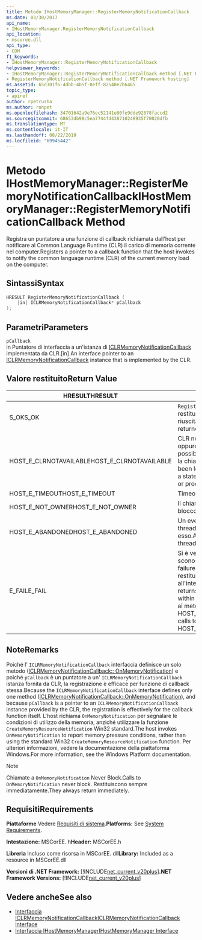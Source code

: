 ```yaml
---
title: Metodo IHostMemoryManager::RegisterMemoryNotificationCallback
ms.date: 03/30/2017
api_name:
- IHostMemoryManager.RegisterMemoryNotificationCallback
api_location:
- mscoree.dll
api_type:
- COM
f1_keywords:
- IHostMemoryManager::RegisterMemoryNotificationCallback
helpviewer_keywords:
- IHostMemoryManager::RegisterMemoryNotificationCallback method [.NET Framework hosting]
- RegisterMemoryNotificationCallback method [.NET Framework hosting]
ms.assetid: 65d301f6-4dbb-4b5f-8eff-82540e2b6465
topic_type:
- apiref
author: rpetrusha
ms.author: ronpet
ms.openlocfilehash: 34701642a9e76ec52141e00fe9dde92878faccd2
ms.sourcegitcommit: 68653db98c5ea7744fd438710248935f70020dfb
ms.translationtype: MT
ms.contentlocale: it-IT
ms.lasthandoff: 08/22/2019
ms.locfileid: "69945442"
---
```

# <a name="ihostmemorymanagerregistermemorynotificationcallback-method"></a><span data-ttu-id="c0f02-102">Metodo IHostMemoryManager::RegisterMemoryNotificationCallback</span><span class="sxs-lookup"><span data-stu-id="c0f02-102">IHostMemoryManager::RegisterMemoryNotificationCallback Method</span></span>
<span data-ttu-id="c0f02-103">Registra un puntatore a una funzione di callback richiamata dall'host per notificare al Common Language Runtime (CLR) il carico di memoria corrente nel computer.</span><span class="sxs-lookup"><span data-stu-id="c0f02-103">Registers a pointer to a callback function that the host invokes to notify the common language runtime (CLR) of the current memory load on the computer.</span></span>  
  
## <a name="syntax"></a><span data-ttu-id="c0f02-104">Sintassi</span><span class="sxs-lookup"><span data-stu-id="c0f02-104">Syntax</span></span>  
  
```cpp  
HRESULT RegisterMemoryNotificationCallback (  
    [in] ICLRMemoryNotificationCallback* pCallback  
);  
```  
  
## <a name="parameters"></a><span data-ttu-id="c0f02-105">Parametri</span><span class="sxs-lookup"><span data-stu-id="c0f02-105">Parameters</span></span>  
 `pCallback`  
 <span data-ttu-id="c0f02-106">in Puntatore di interfaccia a un'istanza di [ICLRMemoryNotificationCallback](../../../../docs/framework/unmanaged-api/hosting/iclrmemorynotificationcallback-interface.md) implementata da CLR.</span><span class="sxs-lookup"><span data-stu-id="c0f02-106">[in] An interface pointer to an [ICLRMemoryNotificationCallback](../../../../docs/framework/unmanaged-api/hosting/iclrmemorynotificationcallback-interface.md) instance that is implemented by the CLR.</span></span>  
  
## <a name="return-value"></a><span data-ttu-id="c0f02-107">Valore restituito</span><span class="sxs-lookup"><span data-stu-id="c0f02-107">Return Value</span></span>  
  
|<span data-ttu-id="c0f02-108">HRESULT</span><span class="sxs-lookup"><span data-stu-id="c0f02-108">HRESULT</span></span>|<span data-ttu-id="c0f02-109">DESCRIZIONE</span><span class="sxs-lookup"><span data-stu-id="c0f02-109">Description</span></span>|  
|-------------|-----------------|  
|<span data-ttu-id="c0f02-110">S_OK</span><span class="sxs-lookup"><span data-stu-id="c0f02-110">S_OK</span></span>|<span data-ttu-id="c0f02-111">`RegisterMemoryNotificationCallback`la restituzione è riuscita.</span><span class="sxs-lookup"><span data-stu-id="c0f02-111">`RegisterMemoryNotificationCallback` returned successfully.</span></span>|  
|<span data-ttu-id="c0f02-112">HOST_E_CLRNOTAVAILABLE</span><span class="sxs-lookup"><span data-stu-id="c0f02-112">HOST_E_CLRNOTAVAILABLE</span></span>|<span data-ttu-id="c0f02-113">CLR non è stato caricato in un processo oppure CLR si trova in uno stato in cui non è possibile eseguire codice gestito o elaborare la chiamata correttamente.</span><span class="sxs-lookup"><span data-stu-id="c0f02-113">The CLR has not been loaded into a process, or the CLR is in a state in which it cannot run managed code or process the call successfully.</span></span>|  
|<span data-ttu-id="c0f02-114">HOST_E_TIMEOUT</span><span class="sxs-lookup"><span data-stu-id="c0f02-114">HOST_E_TIMEOUT</span></span>|<span data-ttu-id="c0f02-115">Timeout della chiamata.</span><span class="sxs-lookup"><span data-stu-id="c0f02-115">The call timed out.</span></span>|  
|<span data-ttu-id="c0f02-116">HOST_E_NOT_OWNER</span><span class="sxs-lookup"><span data-stu-id="c0f02-116">HOST_E_NOT_OWNER</span></span>|<span data-ttu-id="c0f02-117">Il chiamante non è il proprietario del blocco.</span><span class="sxs-lookup"><span data-stu-id="c0f02-117">The caller does not own the lock.</span></span>|  
|<span data-ttu-id="c0f02-118">HOST_E_ABANDONED</span><span class="sxs-lookup"><span data-stu-id="c0f02-118">HOST_E_ABANDONED</span></span>|<span data-ttu-id="c0f02-119">Un evento è stato annullato mentre un thread bloccato o Fiber era in attesa su di esso.</span><span class="sxs-lookup"><span data-stu-id="c0f02-119">An event was canceled while a blocked thread or fiber was waiting on it.</span></span>|  
|<span data-ttu-id="c0f02-120">E_FAIL</span><span class="sxs-lookup"><span data-stu-id="c0f02-120">E_FAIL</span></span>|<span data-ttu-id="c0f02-121">Si è verificato un errore irreversibile sconosciuto.</span><span class="sxs-lookup"><span data-stu-id="c0f02-121">An unknown catastrophic failure occurred.</span></span> <span data-ttu-id="c0f02-122">Quando un metodo restituisce E_FAIL, CLR non è più utilizzabile all'interno del processo.</span><span class="sxs-lookup"><span data-stu-id="c0f02-122">When a method returns E_FAIL, the CLR is no longer usable within the process.</span></span> <span data-ttu-id="c0f02-123">Le chiamate successive ai metodi di hosting restituiscono HOST_E_CLRNOTAVAILABLE.</span><span class="sxs-lookup"><span data-stu-id="c0f02-123">Subsequent calls to hosting methods return HOST_E_CLRNOTAVAILABLE.</span></span>|  
  
## <a name="remarks"></a><span data-ttu-id="c0f02-124">Note</span><span class="sxs-lookup"><span data-stu-id="c0f02-124">Remarks</span></span>  
 <span data-ttu-id="c0f02-125">Poiché l' `ICLRMemoryNotificationCallback` interfaccia definisce un solo metodo ([ICLRMemoryNotificationCallback:: OnMemoryNotification](../../../../docs/framework/unmanaged-api/hosting/iclrmemorynotificationcallback-onmemorynotification-method.md)) e poiché `pCallback` è un puntatore a un' `ICLRMemoryNotificationCallback` istanza fornita da CLR, la registrazione è efficace per funzione di callback stessa.</span><span class="sxs-lookup"><span data-stu-id="c0f02-125">Because the `ICLRMemoryNotificationCallback` interface defines only one method ([ICLRMemoryNotificationCallback::OnMemoryNotification](../../../../docs/framework/unmanaged-api/hosting/iclrmemorynotificationcallback-onmemorynotification-method.md)), and because `pCallback` is a pointer to an `ICLRMemoryNotificationCallback` instance provided by the CLR, the registration is effectively for the callback function itself.</span></span> <span data-ttu-id="c0f02-126">L'host richiama `OnMemoryNotification` per segnalare le condizioni di utilizzo della memoria, anziché utilizzare la funzione `CreateMemoryResourceNotification` Win32 standard.</span><span class="sxs-lookup"><span data-stu-id="c0f02-126">The host invokes `OnMemoryNotification` to report memory pressure conditions, rather than using the standard Win32 `CreateMemoryResourceNotification` function.</span></span> <span data-ttu-id="c0f02-127">Per ulteriori informazioni, vedere la documentazione della piattaforma Windows.</span><span class="sxs-lookup"><span data-stu-id="c0f02-127">For more information, see the Windows Platform documentation.</span></span>  
  
> [!NOTE]
> <span data-ttu-id="c0f02-128">Chiamate a `OnMemoryNotification` Never Block.</span><span class="sxs-lookup"><span data-stu-id="c0f02-128">Calls to `OnMemoryNotification` never block.</span></span> <span data-ttu-id="c0f02-129">Restituiscono sempre immediatamente.</span><span class="sxs-lookup"><span data-stu-id="c0f02-129">They always return immediately.</span></span>  
  
## <a name="requirements"></a><span data-ttu-id="c0f02-130">Requisiti</span><span class="sxs-lookup"><span data-stu-id="c0f02-130">Requirements</span></span>  
 <span data-ttu-id="c0f02-131">**Piattaforme** Vedere [Requisiti di sistema](../../../../docs/framework/get-started/system-requirements.md).</span><span class="sxs-lookup"><span data-stu-id="c0f02-131">**Platforms:** See [System Requirements](../../../../docs/framework/get-started/system-requirements.md).</span></span>  
  
 <span data-ttu-id="c0f02-132">**Intestazione:** MSCorEE. h</span><span class="sxs-lookup"><span data-stu-id="c0f02-132">**Header:** MSCorEE.h</span></span>  
  
 <span data-ttu-id="c0f02-133">**Libreria** Incluso come risorsa in MSCorEE. dll</span><span class="sxs-lookup"><span data-stu-id="c0f02-133">**Library:** Included as a resource in MSCorEE.dll</span></span>  
  
 <span data-ttu-id="c0f02-134">**Versioni di .NET Framework:** [!INCLUDE[net_current_v20plus](../../../../includes/net-current-v20plus-md.md)]</span><span class="sxs-lookup"><span data-stu-id="c0f02-134">**.NET Framework Versions:** [!INCLUDE[net_current_v20plus](../../../../includes/net-current-v20plus-md.md)]</span></span>  
  
## <a name="see-also"></a><span data-ttu-id="c0f02-135">Vedere anche</span><span class="sxs-lookup"><span data-stu-id="c0f02-135">See also</span></span>

- [<span data-ttu-id="c0f02-136">Interfaccia ICLRMemoryNotificationCallback</span><span class="sxs-lookup"><span data-stu-id="c0f02-136">ICLRMemoryNotificationCallback Interface</span></span>](../../../../docs/framework/unmanaged-api/hosting/iclrmemorynotificationcallback-interface.md)
- [<span data-ttu-id="c0f02-137">Interfaccia IHostMemoryManager</span><span class="sxs-lookup"><span data-stu-id="c0f02-137">IHostMemoryManager Interface</span></span>](../../../../docs/framework/unmanaged-api/hosting/ihostmemorymanager-interface.md)
